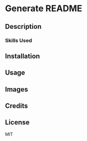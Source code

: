# Generate README

## Description



### Skills Used

  

## Installation



## Usage



## Images



## Credits



## License

MIT